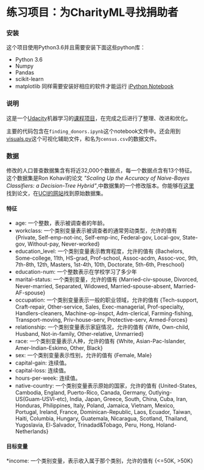 # 练习项目：为CharityML寻找捐助者
### 安装
这个项目使用Python3.6并且需要安装下面这些python库：
* Python 3.6
* Numpy
* Pandas
* scikit-learn
* matplotlib
同样需要安装好相应的软件才能运行 [iPython Notebook](http://ipython.org/notebook.html)

### 说明
这是一个[Udacity](cn.udacity.com)机器学习的[课程项目](https://github.com/nd009/finding_donors)，在完成之后进行了整理、改进和优化。

主要的代码包含在`finding_donors.ipynb`这个notebook文件中。还会用到[visuals.py]()这个可视化辅助文件，和名为`census.csv`的数据文件。

### 数据
修改的人口普查数据集含有将近32,000个数据点，每一个数据点含有13个特征。这个数据集是Ron Kohavi的论文 *"Scaling Up the Accuracy of Naive-Bayes Classifiers: a Decision-Tree Hybrid"*,中数据集的一个修改版本。你能够在[这里](https://www.aaai.org/Papers/KDD/1996/KDD96-033.pdf)找到论文，在[UCI的网站](https://archive.ics.uci.edu/ml/datasets/Census+Income)找到原始数据集。

#### 特征

* age: 一个整数，表示被调查者的年龄。
* workclass: 一个类别变量表示被调查者的通常劳动类型，允许的值有 {Private, Self-emp-not-inc, Self-emp-inc, Federal-gov, Local-gov, State-gov, Without-pay, Never-worked}
* education_level: 一个类别变量表示教育程度，允许的值有 {Bachelors, Some-college, 11th, HS-grad, Prof-school, Assoc-acdm, Assoc-voc, 9th, 7th-8th, 12th, Masters, 1st-4th, 10th, Doctorate, 5th-6th, Preschool}
* education-num: 一个整数表示在学校学习了多少年
* marital-status: 一个类别变量，允许的值有 {Married-civ-spouse, Divorced, Never-married, Separated, Widowed, Married-spouse-absent, Married-AF-spouse}
* occupation: 一个类别变量表示一般的职业领域，允许的值有 {Tech-support, Craft-repair, Other-service, Sales, Exec-managerial, Prof-specialty, Handlers-cleaners, Machine-op-inspct, Adm-clerical, Farming-fishing, Transport-moving, Priv-house-serv, Protective-serv, Armed-Forces}
* relationship: 一个类别变量表示家庭情况，允许的值有 {Wife, Own-child, Husband, Not-in-family, Other-relative, Unmarried}
* race: 一个类别变量表示人种，允许的值有 {White, Asian-Pac-Islander, Amer-Indian-Eskimo, Other, Black}
* sex: 一个类别变量表示性别，允许的值有 {Female, Male}
* capital-gain: 连续值。
* capital-loss: 连续值。
* hours-per-week: 连续值。
* native-country: 一个类别变量表示原始的国家，允许的值有 {United-States, Cambodia, England, Puerto-Rico, Canada, Germany, Outlying-US(Guam-USVI-etc), India, Japan, Greece, South, China, Cuba, Iran, Honduras, Philippines, Italy, Poland, Jamaica, Vietnam, Mexico, Portugal, Ireland, France, Dominican-Republic, Laos, Ecuador, Taiwan, Haiti, Columbia, Hungary, Guatemala, Nicaragua, Scotland, Thailand, Yugoslavia, El-Salvador, Trinadad&Tobago, Peru, Hong, Holand-Netherlands}
#### 目标变量

*income: 一个类别变量，表示收入属于那个类别，允许的值有 {<=50K, >50K}